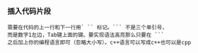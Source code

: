 ### 插入代码片段
    需要在代码的上一行和下一行用` `` 标记。``` 不是三个单引号，
    而是数字1左边，Tab键上面的键。要实现语法高亮那么只要在 ``` 
    之后加上你的编程语言即可（忽略大小写）。c++语言可以写成c++也可以是cpp
